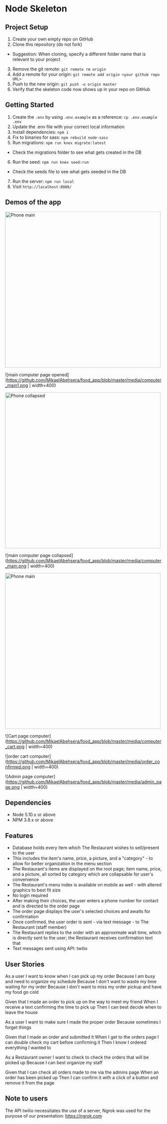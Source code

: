 # Node Skeleton

## Project Setup

1. Create your own empty repo on GitHub
2. Clone this repository (do not fork)
  - Suggestion: When cloning, specify a different folder name that is relevant to your project
3. Remove the git remote: `git remote rm origin`
4. Add a remote for your origin: `git remote add origin <your github repo URL>`
5. Push to the new origin: `git push -u origin master`
6. Verify that the skeleton code now shows up in your repo on GitHub

## Getting Started

1. Create the `.env` by using `.env.example` as a reference: `cp .env.example .env`
2. Update the .env file with your correct local information
3. Install dependencies: `npm i`
4. Fix to binaries for sass: `npm rebuild node-sass`
5. Run migrations: `npm run knex migrate:latest`
  - Check the migrations folder to see what gets created in the DB
6. Run the seed: `npm run knex seed:run`
  - Check the seeds file to see what gets seeded in the DB
7. Run the server: `npm run local`
8. Visit `http://localhost:8080/`

## Demos of the app

<img src="https://github.com/MikaelAbehsera/food_app/blob/master/media/phone_main1.jpg" alt="Phone main" width="500" >

![main computer page opened](https://github.com/MikaelAbehsera/food_app/blob/master/media/computer_main1.png | width=400)

<img src="https://github.com/MikaelAbehsera/food_app/blob/master/media/phone_main.jpg" alt="Phone collapsed" width="500" >

![main computer page collapsed](https://github.com/MikaelAbehsera/food_app/blob/master/media/computer_main.png | width=400)

<img src="https://github.com/MikaelAbehsera/food_app/blob/master/media/phone_cart.jpg" alt="Phone main" width="500">

![Cart page computer](https://github.com/MikaelAbehsera/food_app/blob/master/media/computer_cart.png | width=400)

![order cart computer](https://github.com/MikaelAbehsera/food_app/blob/master/media/order_confirmed.png | width=400)

![Admin page computer](https://github.com/MikaelAbehsera/food_app/blob/master/media/admin_page.png | width=400)









## Dependencies

- Node 5.10.x or above
- NPM 3.8.x or above

## Features

- Database holds every item which The Restaurant wishes to sell/present to the user
- This includes the item's name, price, a picture, and a "category" - to allow for better organization in the menu section
- The Restaurant's items are displayed on the root page; item name, price, and a picture, all sorted by category which are collapsable for user's convenience 
- The Restaurant's menu index is available on mobile as well - with altered graphics to best fit size
- No login required
- After making their choices, the user enters a phone number for contact and is directed to the order page
- The order page displays the user's selected choices and awaits for confirmation
- Once confirmed, the user order is sent - via text message - to The Restaurant (staff member)
- The Restaurant replies to the order with an approximate wait time, which is directly sent to the user; the Restaurant receives confirmation text that
- Text messages sent using API: twilio


## User Stories

As a user
I want to know when I can pick up my order
Because I am busy and need to organize my schedule
Because I don't want to waste my time waiting for my order
Because I don't want to miss my order pickup and have my food go cold

Given that I made an order to pick up on the way to meet my friend
When I receive a text confirming the time to pick up
Then I can best decide when to leave the house


As a user
I want to make sure I made the proper order
Because sometimes I forget things

Given that I made an order and submitted it
When I get to the orders page I can double check my cart before confirming it
Then I know I ordered everything I wanted to


As a Restaurant owner
I want to check to check the orders that will be picked up
Because I can best organize my staff

Given that I can check all orders made to me via the admins page
When an order has been picked up
Then I can confirm it with a click of a button and remove it from the page

## Note to users

The API twilio necessitates the use of a server, Ngrok was used for the purpose of our presentation:
https://ngrok.com